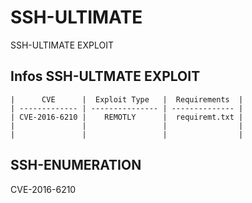 # SSH-ULTIMATE

SSH-ULTIMATE EXPLOIT

## Infos SSH-ULTMATE EXPLOIT 

	|      CVE      |  Exploit Type   |  Requirements  |
	| ------------- | --------------- | -------------- |
	| CVE-2016-6210 |    REMOTLY      |  requiremt.txt |
	|               |                 |                |
	|               |                 |                |

## SSH-ENUMERATION
CVE-2016-6210
